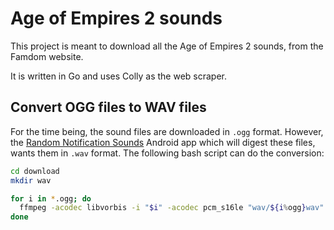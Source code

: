 # Age of Empires 2 sounds

This project is meant to download all the Age of Empires 2 sounds, from the Famdom website.

It is written in Go and uses Colly as the web scraper.

## Convert OGG files to WAV files

For the time being, the sound files are downloaded in `.ogg` format. However, the [Random Notification Sounds](https://play.google.com/store/apps/details?id=com.simplycomplexapps.randomnotificationsounds) Android app which will digest these files, wants them in `.wav` format. The following bash script can do the conversion:

```bash
cd download
mkdir wav

for i in *.ogg; do     
  ffmpeg -acodec libvorbis -i "$i" -acodec pcm_s16le "wav/${i%ogg}wav"
done
```
